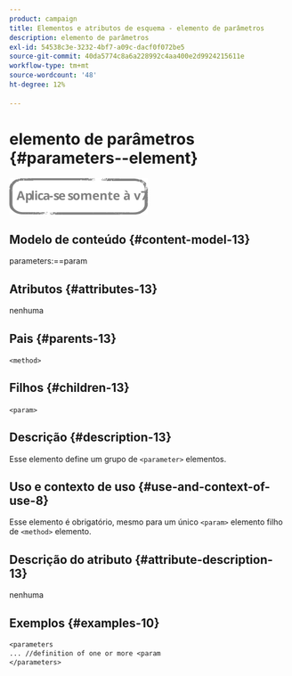 ```yaml
---
product: campaign
title: Elementos e atributos de esquema - elemento de parâmetros
description: elemento de parâmetros
exl-id: 54538c3e-3232-4bf7-a09c-dacf0f072be5
source-git-commit: 40da5774c8a6a228992c4aa400e2d9924215611e
workflow-type: tm+mt
source-wordcount: '48'
ht-degree: 12%

---
```


# elemento de parâmetros {#parameters--element}

![](../../../assets/v7-only.svg)

## Modelo de conteúdo {#content-model-13}

parameters:==param

## Atributos {#attributes-13}

nenhuma

## Pais {#parents-13}

`<method>`

## Filhos {#children-13}

`<param>`

## Descrição {#description-13}

Esse elemento define um grupo de `<parameter>`  elementos.

## Uso e contexto de uso {#use-and-context-of-use-8}

Esse elemento é obrigatório, mesmo para um único `<param>` elemento filho de `<method>`  elemento.

## Descrição do atributo {#attribute-description-13}

nenhuma

## Exemplos {#examples-10}

```
<parameters
... //definition of one or more <param
</parameters>
```
